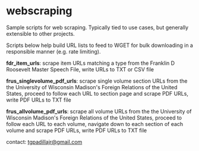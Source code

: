 # webscraping
Sample scripts for web scraping. 
Typically tied to use cases, but generally extensible to other projects.

Scripts below help build URL lists to feed to WGET for bulk downloading in a responsible manner (e.g. rate limiting). 

**fdr_item_urls**: scrape item URLs matching a type from the Franklin D Roosevelt Master Speech File, write URLs to TXT or CSV file 

**frus_singlevolume_pdf_urls**: scrape single volume section URLs from the the University of Wisconsin Madison's Foreign Relations of the United States, proceed to follow each URL to section page and scrape PDF URLs, write PDF URLs to TXT file

**frus_allvolume_pdf_urls**: scrape all volume URLs from the the University of Wisconsin Madison's Foreign Relations of the United States, proceed to follow each URL to each volume, navigate down to each section of each volume and scrape PDF URLs, write PDF URLs to TXT file

contact: tgpadillajr@gmail.com
